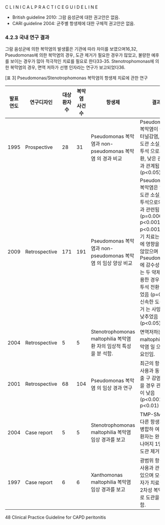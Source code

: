 C L I N I C A L P R A C T I C E G U I D E L I N E

*   British guideline 2010: 그람 음성균에 대한 권고안은 없음.
*   CARI guideline 2004: 균주별 항생제에 대한 구체적 권고안은 없음.

### 4.2.3 국내 연구 결과

그람 음성균에 의한 복막염의 발생률은 기관에 따라 차이를 보였으며16,32, Pseudomonas에 의한 복막염의 경우, 도관 제거가 필요한 경우가 많았고, 불량한 예후를 보이는 경우가 많아 적극적인 치료를 필요로 한다33-35. Stenotrophomonas에 의한 복막염의 경우, 면역 저하가 선행 인자라는 연구가 보고되었다36.

[표 3] Pseudomonas/Stenotrophomonas 복막염의 항생제 치료에 관한 연구

| 발표연도 | 연구디자인 | 대상 환자수 | 복막염 사건수 | 항생제 | 결과 | 저자 | 참고문헌 |
|---|---|---|---|---|---|---|---|
| 1995 | Prospective | 28 | 31 | Pseudomonas 복막염과 non-pseudomonas 복막염 의 경과 비교 | Pseudomonas 복막염이 출구/터널감염, 입원, 도관 소실, 혈액투석 으로의 전환, 낮은 관해율과 관계됨 (p<0.05). | Bunke 등 | 37 |
| 2009 | Retrospective | 171 | 191 | Pseudomonas 복막염과 non-pseudomonas 복막염 의 임상 양상 비교 | Pseudomonas 복막염은 입원, 도관 소실, 혈액투석으로의 전환과 관련됨 (p=0.006, p<0.001, p<0.001). 초기 치료는 경과에 영향을 주지 않았으며 Pseudomonas에 감수성이 있는 두 약제를 병용한 경우 혈액투석 전환이 적었음 (p=0.03). 신속한 도관 제거 는 사망률을 낮추었음 (p<0.05). | Siva 등 | 23 |
| 2004 | Retrospective | 5 | 5 | Stenotrophomonas maltophilia 복막염 환 자의 임상적 특성을 분 석함. | 면역저하는 S. maltophilia 복막염 일 으키는 요인임. | Baek 등 | 36* |
| 2001 | Retrospective | 68 | 104 | Pseudomonas 복막염 의 임상 경과 연구 | 최근의 항생제 사용과 동반된 출 구 감염이 있을 경우 관해율이 낮음 (p<0.001, p<0.01) | Szeto 등 | 22 |
| 2004 | Case report | 5 | 5 | Stenotrophomonas maltophilia 복막염 임상 경과를 보고 | TMP-SMX와 다른 항생제를 병합하 여 4명의 환자는 완치됨. 나머지 1명 은 도관 제거함. | Tzanetou 등 | 25 |
| 1997 | Case report | 6 | 6 | Xanthomonas maltophilia 복막염 임상 경과를 보고 | 광범위 항생제 사용과 관련이 있으며 모든 환자가 치료실패나 2차성 복막 염으로 도관을 제거함. | Szeto 등 | 24 |

<PAGE>48
Clinical Practice Guideline for CAPD peritonitis